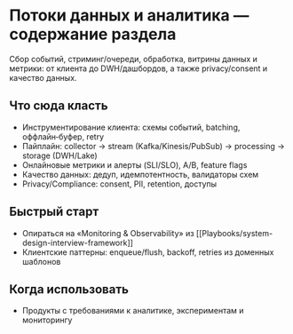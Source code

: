 # Потоки данных и аналитика — содержание раздела

Сбор событий, стриминг/очереди, обработка, витрины данных и метрики: от клиента до DWH/дашбордов, а также privacy/consent и качество данных.

## Что сюда класть
- Инструментирование клиента: схемы событий, batching, оффлайн‑буфер, retry
- Пайплайн: collector → stream (Kafka/Kinesis/PubSub) → processing → storage (DWH/Lake)
- Онлайновые метрики и алерты (SLI/SLO), A/B, feature flags
- Качество данных: дедуп, идемпотентность, валидаторы схем
- Privacy/Compliance: consent, PII, retention, доступы

## Быстрый старт
- Опираться на «Monitoring & Observability» из [[Playbooks/system-design-interview-framework]]
- Клиентские паттерны: enqueue/flush, backoff, retries из доменных шаблонов

## Когда использовать
- Продукты с требованиями к аналитике, экспериментам и мониторингу
